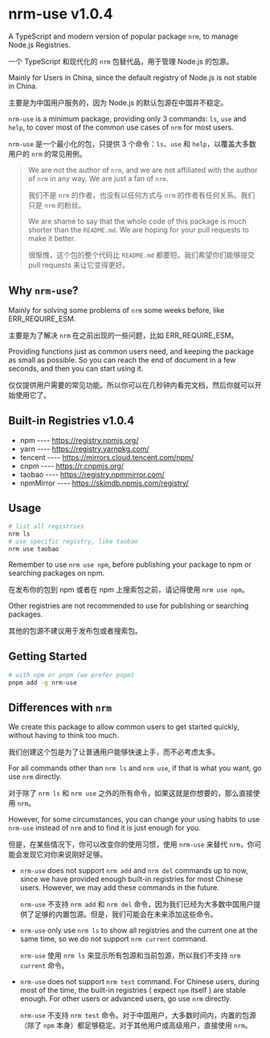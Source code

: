 # nrm-use v1.0.4

A TypeScript and modern version of popular package `nrm`, to manage Node.js Registries.

一个 TypeScript 和现代化的 `nrm` 包替代品，用于管理 Node.js 的包源。

Mainly for Users in China, since the default registry of Node.js is not stable in China.

主要是为中国用户服务的，因为 Node.js 的默认包源在中国并不稳定。

`nrm-use` is a minimum package, providing only 3 commands: `ls`, `use` and `help`, to cover most of the common use cases of `nrm` for most users.

`nrm-use` 是一个最小化的包，只提供 3 个命令：`ls`、`use` 和 `help`，以覆盖大多数用户的 `nrm` 的常见用例。

> We are not the author of `nrm`, and we are not affiliated with the author of `nrm` in any way. We are just a fan of `nrm`.
>
> 我们不是 `nrm` 的作者，也没有以任何方式与 `nrm` 的作者有任何关系。我们只是 `nrm` 的粉丝。
>
> We are shame to say that the whole code of this package is much shorter than the `README.md`. We are hoping for your pull requests to make it better.
>
> 很惭愧，这个包的整个代码比 `README.md` 都要短。我们希望你们能够提交 pull requests 来让它变得更好。

## Why `nrm-use`?

Mainly for solving some problems of `nrm` some weeks before, like ERR_REQUIRE_ESM.

主要是为了解决 `nrm` 在之前出现的一些问题，比如 ERR_REQUIRE_ESM。

Providing functions just as common users need, and keeping the package as small as possible. So you can reach the end of document in a few seconds, and then you can start using it.

仅仅提供用户需要的常见功能。所以你可以在几秒钟内看完文档，然后你就可以开始使用它了。

## Built-in Registries v1.0.4

- npm ---- <https://registry.npmjs.org/>
- yarn ---- <https://registry.yarnpkg.com/>
- tencent ---- <https://mirrors.cloud.tencent.com/npm/>
- cnpm ---- <https://r.cnpmjs.org/>
- taobao ---- <https://registry.npmmirror.com/>
- npmMirror ---- <https://skimdb.npmjs.com/registry/>

## Usage

```sh
# list all registries
nrm ls
# use specific registry, like taobao
nrm use taobao
```

Remember to use `nrm use npm`, before publishing your package to npm or searching packages on npm.

在发布你的包到 npm 或者在 npm 上搜索包之前，请记得使用 `nrm use npm`。

Other registries are not recommended to use for publishing or searching packages.

其他的包源不建议用于发布包或者搜索包。

## Getting Started

```sh
# with npm or pnpm (we prefer pnpm)
pnpm add -g nrm-use
```

## Differences with `nrm`

We create this package to allow common users to get started quickly, without having to think too much.

我们创建这个包是为了让普通用户能够快速上手，而不必考虑太多。

For all commands other than `nrm ls` and `nrm use`, if that is what you want, go use `nrm` directly.

对于除了 `nrm ls` 和 `nrm use` 之外的所有命令，如果这就是你想要的，那么直接使用 `nrm`。

However, for some circumstances, you can change your using habits to use `nrm-use` instead of `nrm` and to find it is just enough for you.

但是，在某些情况下，你可以改变你的使用习惯，使用 `nrm-use` 来替代 `nrm`，你可能会发现它对你来说刚好足够。

- `nrm-use` does not support `nrm add` and `nrm del` commands up to now, since we have provided enough built-in registries for most Chinese users. However, we may add these commands in the future.

  `nrm-use` 不支持 `nrm add` 和 `nrm del` 命令，因为我们已经为大多数中国用户提供了足够的内置包源。但是，我们可能会在未来添加这些命令。
  
- `nrm-use` only use `nrm ls` to show all registries and the current one at the same time, so we do not support `nrm current` command.

  `nrm-use` 使用 `nrm ls` 来显示所有包源和当前包源，所以我们不支持 `nrm current` 命令。

- `nrm-use` does not support `nrm test` command. For Chinese users, during most of the time, the built-in registries ( expect `npm` itself ) are stable enough. For other users or advanced users, go use `nrm` directly.

  `nrm-use` 不支持 `nrm test` 命令。对于中国用户，大多数时间内，内置的包源（除了 `npm` 本身）都足够稳定。对于其他用户或高级用户，直接使用 `nrm`。
